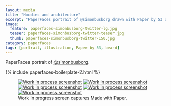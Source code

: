 ```yaml
---
layout: media
title: "Hoodies and architecture"
excerpt: "PaperFaces portrait of @simonbusborg drawn with Paper by 53 on an iPad."
image: 
  feature: paperfaces-simonbusborg-twitter-lg.jpg
  teaser: paperfaces-simonbusborg-twitter-teaser.jpg
  thumb: paperfaces-simonbusborg-twitter-150.jpg
category: paperfaces
tags: [portrait, illustration, Paper by 53, beard]
---
```


PaperFaces portrait of [@simonbusborg](http://twitter.com/simonbusborg).

{% include paperfaces-boilerplate-2.html %}

<figure class="third">
  <a href="{{ site.url }}/images/paperfaces-simonbusborg-process-1-lg.jpg"><img src="{{ site.url }}/images/paperfaces-simonbusborg-process-1-600.jpg" alt="Work in process screenshot"></a>
  <a href="{{ site.url }}/images/paperfaces-simonbusborg-process-2-lg.jpg"><img src="{{ site.url }}/images/paperfaces-simonbusborg-process-2-600.jpg" alt="Work in process screenshot"></a>
  <a href="{{ site.url }}/images/paperfaces-simonbusborg-process-3-lg.jpg"><img src="{{ site.url }}/images/paperfaces-simonbusborg-process-3-600.jpg" alt="Work in process screenshot"></a>
  <a href="{{ site.url }}/images/paperfaces-simonbusborg-process-4-lg.jpg"><img src="{{ site.url }}/images/paperfaces-simonbusborg-process-4-600.jpg" alt="Work in process screenshot"></a>
  <a href="{{ site.url }}/images/paperfaces-simonbusborg-process-5-lg.jpg"><img src="{{ site.url }}/images/paperfaces-simonbusborg-process-5-600.jpg" alt="Work in process screenshot"></a>
  <figcaption>Work in progress screen captures Made with Paper.</figcaption>
</figure>